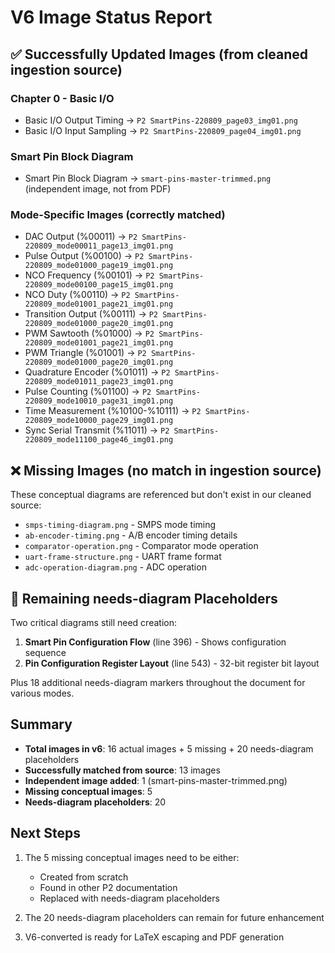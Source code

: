 # V6 Image Status Report

## ✅ Successfully Updated Images (from cleaned ingestion source)

### Chapter 0 - Basic I/O
- Basic I/O Output Timing → `P2 SmartPins-220809_page03_img01.png` 
- Basic I/O Input Sampling → `P2 SmartPins-220809_page04_img01.png`

### Smart Pin Block Diagram
- Smart Pin Block Diagram → `smart-pins-master-trimmed.png` (independent image, not from PDF)

### Mode-Specific Images (correctly matched)
- DAC Output (%00011) → `P2 SmartPins-220809_mode00011_page13_img01.png`
- Pulse Output (%00100) → `P2 SmartPins-220809_mode01000_page19_img01.png`
- NCO Frequency (%00101) → `P2 SmartPins-220809_mode00100_page15_img01.png`
- NCO Duty (%00110) → `P2 SmartPins-220809_mode01001_page21_img01.png`
- Transition Output (%00111) → `P2 SmartPins-220809_mode01000_page20_img01.png`
- PWM Sawtooth (%01000) → `P2 SmartPins-220809_mode01001_page21_img01.png`
- PWM Triangle (%01001) → `P2 SmartPins-220809_mode01000_page20_img01.png`
- Quadrature Encoder (%01011) → `P2 SmartPins-220809_mode01011_page23_img01.png`
- Pulse Counting (%01100) → `P2 SmartPins-220809_mode10010_page31_img01.png`
- Time Measurement (%10100-%10111) → `P2 SmartPins-220809_mode10000_page29_img01.png`
- Sync Serial Transmit (%11011) → `P2 SmartPins-220809_mode11100_page46_img01.png`

## ❌ Missing Images (no match in ingestion source)

These conceptual diagrams are referenced but don't exist in our cleaned source:
- `smps-timing-diagram.png` - SMPS mode timing
- `ab-encoder-timing.png` - A/B encoder timing details
- `comparator-operation.png` - Comparator mode operation
- `uart-frame-structure.png` - UART frame format
- `adc-operation-diagram.png` - ADC operation

## 📝 Remaining needs-diagram Placeholders

Two critical diagrams still need creation:
1. **Smart Pin Configuration Flow** (line 396) - Shows configuration sequence
2. **Pin Configuration Register Layout** (line 543) - 32-bit register bit layout

Plus 18 additional needs-diagram markers throughout the document for various modes.

## Summary

- **Total images in v6**: 16 actual images + 5 missing + 20 needs-diagram placeholders
- **Successfully matched from source**: 13 images
- **Independent image added**: 1 (smart-pins-master-trimmed.png)
- **Missing conceptual images**: 5
- **Needs-diagram placeholders**: 20

## Next Steps

1. The 5 missing conceptual images need to be either:
   - Created from scratch
   - Found in other P2 documentation
   - Replaced with needs-diagram placeholders

2. The 20 needs-diagram placeholders can remain for future enhancement

3. V6-converted is ready for LaTeX escaping and PDF generation